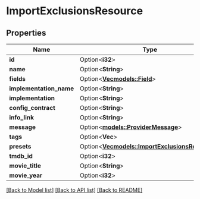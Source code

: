 # ImportExclusionsResource

## Properties

Name | Type | Description | Notes
------------ | ------------- | ------------- | -------------
**id** | Option<**i32**> |  | [optional]
**name** | Option<**String**> |  | [optional]
**fields** | Option<[**Vec<models::Field>**](Field.md)> |  | [optional]
**implementation_name** | Option<**String**> |  | [optional]
**implementation** | Option<**String**> |  | [optional]
**config_contract** | Option<**String**> |  | [optional]
**info_link** | Option<**String**> |  | [optional]
**message** | Option<[**models::ProviderMessage**](ProviderMessage.md)> |  | [optional]
**tags** | Option<**Vec<i32>**> |  | [optional]
**presets** | Option<[**Vec<models::ImportExclusionsResource>**](ImportExclusionsResource.md)> |  | [optional]
**tmdb_id** | Option<**i32**> |  | [optional]
**movie_title** | Option<**String**> |  | [optional]
**movie_year** | Option<**i32**> |  | [optional]

[[Back to Model list]](../README.md#documentation-for-models) [[Back to API list]](../README.md#documentation-for-api-endpoints) [[Back to README]](../README.md)


